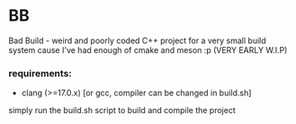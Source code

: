 # BB

Bad Build - weird and poorly coded C++ project for a very small build system cause I've had enough of cmake and meson :p (VERY EARLY W.I.P)

### **requirements**:

- clang (>=17.0.x) [or gcc, compiler can be changed in build.sh]

simply run the build.sh script to build and compile the project
